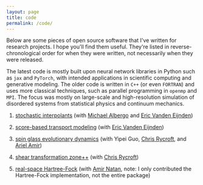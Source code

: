 ```yaml
---
layout: page
title: code
permalink: /code/
---
```

Below are some pieces of open source software that I've written for research projects. I hope you'll find them useful. They're listed in reverse-chronological order for when they were written, not necessarily when they were released.

The latest code is mostly built upon neural network libraries in Python such as ``jax`` and ``PyTorch``, with intended applications in scientific computing and generative modeling. The older code is written in ``C++`` (or even ``FORTRAN``) and uses more classical techniques, such as parallel programming in ``openmp`` and ``MPI``. The focus was mostly on large-scale and high-resolution simulation of disordered systems from statistical physics and continuum mechanics.



1. [stochastic interpolants](https://github.com/malbergo/stochastic-interpolants) (with [Michael Albergo](http://malbergo.me) and [Eric Vanden Eijnden](https://wp.nyu.edu/courantinstituteofmathematicalsciences-eve2/))

1. [score-based transport modeling](https://github.com/nmboffi/sbtm) (with [Eric Vanden Eijnden](https://wp.nyu.edu/courantinstituteofmathematicalsciences-eve2/))

1. [spin glass evolutionary dynamics](https://github.com/nmboffi/spin_glass_evodyn/tree/main) (with Yipei Guo, [Chris Rycroft](https://people.math.wisc.edu/~chr/), and [Ariel Amir](https://www.weizmann.ac.il/complex/amir/))

1. [shear transformation zone++](https://github.com/nmboffi/stzpp) (with [Chris Rycroft](https://people.math.wisc.edu/~chr/))

1. [real-space Hartree-Fock](https://real-space.org) (with [Amir Natan](http://www.eng.tau.ac.il/~amirn/), note: I only contributed the Hartree-Fock implementation, not the entire package)
